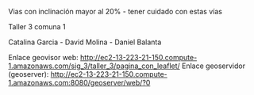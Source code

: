 Vias con inclinación mayor al 20% - tener cuidado con estas vías

Taller 3 comuna 1

Catalina Garcia -
David Molina -
Daniel Balanta 

Enlace geovisor web: http://ec2-13-223-21-150.compute-1.amazonaws.com/sig_3/taller_3/pagina_con_leaflet/
Enlace geoservidor (geoserver):  http://ec2-13-223-21-150.compute-1.amazonaws.com:8080/geoserver/web/?0
